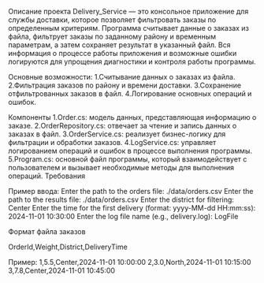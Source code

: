 Описание проекта
Delivery_Service — это консольное приложение для службы доставки, которое позволяет фильтровать заказы по определенным критериям.
Программа считывает данные о заказах из файла, фильтрует заказы по заданному району и временным параметрам, а затем сохраняет 
результат в указанный файл. Вся информация о процессе работы приложения и возможные ошибки логируются для упрощения диагностики и контроля работы программы.

Основные возможности:
1.Считывание данных о заказах из файла.
2.Фильтрация заказов по району и времени доставки.
3.Сохранение отфильтрованных заказов в файл.
4.Логирование основных операций и ошибок.

Компоненты
1.Order.cs: модель данных, представляющая информацию о заказе.
2.OrderRepository.cs: отвечает за чтение и запись данных о заказах в файл.
3.OrderService.cs: реализует бизнес-логику для фильтрации и обработки заказов.
4.LogService.cs: управляет логированием операций и ошибок в процессе выполнения программы.
5.Program.cs: основной файл программы, который взаимодействует с пользователем и вызывает необходимые методы для выполнения операций. Требования

Пример ввода:
Enter the path to the orders file: ./data/orders.csv
Enter the path to the results file: ./data/orders.csv
Enter the district for filtering: Center
Enter the time for the first delivery (format: yyyy-MM-dd HH:mm:ss): 2024-11-01 10:30:00
Enter the log file name (e.g., delivery.log): LogFile

Формат файла заказов

OrderId,Weight,District,DeliveryTime

Пример:
1,5.5,Center,2024-11-01 10:00:00
2,3.0,North,2024-11-01 10:15:00
3,7.8,Center,2024-11-01 10:45:00


